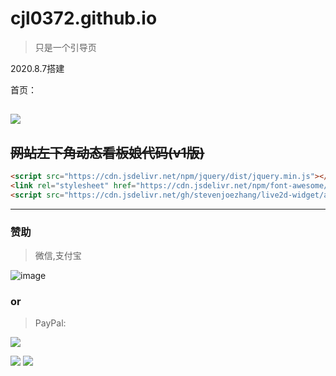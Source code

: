 # cjl0372.github.io

>只是一个引导页

2020.8.7搭建

首页：

[![](https://cdn.jsdelivr.net/gh/cjl0372/cdn@master/cjl0372.github.io.png.png)](https://cjl0372.github.io/)
----
## ~~网站左下角动态看板娘代码(v1版)~~
```html
<script src="https://cdn.jsdelivr.net/npm/jquery/dist/jquery.min.js"></script>
<link rel="stylesheet" href="https://cdn.jsdelivr.net/npm/font-awesome/css/font-awesome.min.css"/>
<script src="https://cdn.jsdelivr.net/gh/stevenjoezhang/live2d-widget/autoload.js"></script>
```
----
### 赞助
>微信,支付宝

![image](https://cdn.jsdelivr.net/gh/cjl0372/cdn@master/wxzfb.png)

### or
>PayPal:

[![](https://cdn.jsdelivr.net/gh/cjl0372/cdn@master/qrcode_www.paypal.me.png)](https://www.paypal.me/cjl00)

[![](https://img.shields.io/badge/blog-@champyin-red.svg)](http://cjl0.cn/)
[![](https://data.jsdelivr.com/v1/package/gh/cjl0372/cjl0372.github.io/badge)](https://www.jsdelivr.com/package/gh/cjl0372/cjl0372.github.io)

